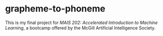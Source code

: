 # grapheme-to-phoneme

This is my final project for _MAIS 202: Accelerated Introduction to Machine Learning_, a bootcamp 
offered by the McGill Artificial Intelligence Society.
